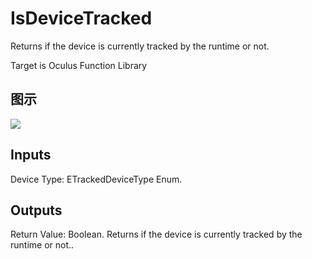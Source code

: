 # IsDeviceTracked

Returns if the device is currently tracked by the runtime or not.

Target is Oculus Function Library

## 图示

![]($-20221218-20153993.png)

## Inputs

Device Type: ETrackedDeviceType Enum.  

## Outputs

Return Value: Boolean. Returns if the device is currently tracked by the runtime or not..

